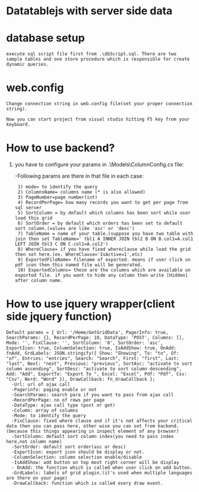 # Datatablejs with server side data

# database setup
	execute sql script file first from .\dbScript.sql. There are two sample tables and one store procedure which is responsible for create dynamic queries.

# web.config
	Change connection string in web.config file(set your proper connection string).

	Now you can start project from visual studio hitting F5 key from your keyboard.
	
	
# How to use backend?

1) you have to configure your params in .\Models\ColumnConfig.cs file:

	-Following params are there in that file in each case:
	
		1) mode= to identify the query
		2) ColumnsName= columns name (* is also allowed)
		3) PageNumber=page number(int)
		4) RecordPerPage= how many records you want to get per page from sql server
		5) SortColumn = by default which columns has been sort while user load this grid
		6) SortOrder = by default which orders has been set to default sort column.(values are like 'asc' or 'desc')
		7) TableName = name of your table.(suppose you have two table with join then set TableName=' tbl1 A INNER JOIN tbl2 B ON B.col1=A.col1 LEFT JOIN tbl3 C ON C.col1=A.col2')
		8) WhereClause= if you have fixed whereclause while load the grid then set here.(ex. WhereClause='IsActive=1',etc)
		9) ExportedFileName= filename of exported. means if user click on pdf icon then this named file will be generated.
		10) ExportedColumns= these are the columns which are available on exported file. if you want to hide any column then write [Hidden] after column name.
		

# How to use jquery wrapper(client side jquery function)
	Default params = { Url: '/Home/GetGridData', PagerInfo: true, SearchParams: {}, RecordPerPage: 10, DataType: 'POST', Columns: [], Mode: '', FixClause: '', SortColumn: '0', SortOrder: 'asc', ExportIcon: true, ColumnSelection: true, IsAddShow: true, OnAdd: fnAdd, GrdLabels: JSON.stringify({ Show: "Showing", To: "to", Of: "of", Entries: "entries", Search: "Search", First: "first", Last: "last", Next: "next", Previous: "previous", SortAsc: "activate to sort column ascending", SortDesc: "activate to sort column descending", Add: "Add", ExportTo: "Export To ", Excel: "Excel", Pdf: "Pdf", Csv: "Csv", Word: "Word" }), DrawCallback: fn_drawCallback };
      -Url: url of ajax call
	  -Pagerinfo: paging enable or not
	  -SearchParams: search para if you want to pass from ajax call
	  -RecordPerPage: no of rows per page
	  -DataType: ajax call type (post or get)
	  -Column: array of columns
	  -Mode: to identify the query
	  -FixClause: fixed where clause and if it's not affects your critical data then you can pass here, other wise you can set from backend.(because this things appearing in inspect element of any browser)
	  -SortColumn: default sort column index(you need to pass index here,not column name)
	  -SortOrder: default sort order(asc or desc)
	  -ExportIcon: export icon should be display or not.
	  -ColumnSelection: column selection enable/disable
	  -IsAddShow: add button on top most right corner will be display
	  - OnAdd: the function which is called when user click on add button.
	  -GrdLabels: labels of grid plugin.(it's used when multiple languages are there on your page)
	  -DrawCallback: function which is called every draw event.